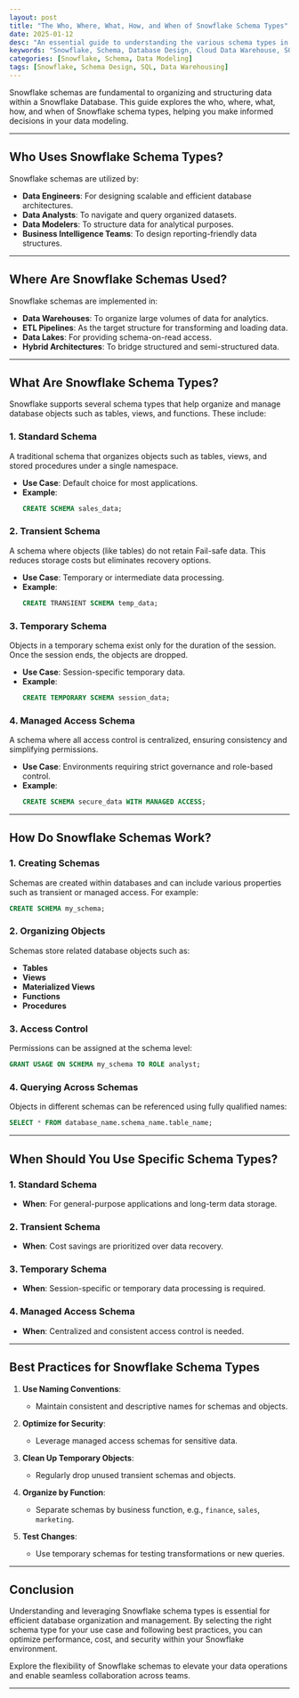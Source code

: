 ```yaml
---
layout: post
title: "The Who, Where, What, How, and When of Snowflake Schema Types"
date: 2025-01-12
desc: "An essential guide to understanding the various schema types in Snowflake and their use cases."
keywords: "Snowflake, Schema, Database Design, Cloud Data Warehouse, SQL"
categories: [Snowflake, Schema, Data Modeling]
tags: [Snowflake, Schema Design, SQL, Data Warehousing]
---
```


Snowflake schemas are fundamental to organizing and structuring data within a Snowflake Database. This guide explores the who, where, what, how, and when of Snowflake schema types, helping you make informed decisions in your data modeling.

---

## Who Uses Snowflake Schema Types?

Snowflake schemas are utilized by:

- **Data Engineers**: For designing scalable and efficient database architectures.
- **Data Analysts**: To navigate and query organized datasets.
- **Data Modelers**: To structure data for analytical purposes.
- **Business Intelligence Teams**: To design reporting-friendly data structures.

---

## Where Are Snowflake Schemas Used?

Snowflake schemas are implemented in:

- **Data Warehouses**: To organize large volumes of data for analytics.
- **ETL Pipelines**: As the target structure for transforming and loading data.
- **Data Lakes**: For providing schema-on-read access.
- **Hybrid Architectures**: To bridge structured and semi-structured data.

---

## What Are Snowflake Schema Types?

Snowflake supports several schema types that help organize and manage database objects such as tables, views, and functions. These include:

### **1. Standard Schema**
A traditional schema that organizes objects such as tables, views, and stored procedures under a single namespace.

- **Use Case**: Default choice for most applications.
- **Example**:
  ```sql
  CREATE SCHEMA sales_data;
  ```

### **2. Transient Schema**
A schema where objects (like tables) do not retain Fail-safe data. This reduces storage costs but eliminates recovery options.

- **Use Case**: Temporary or intermediate data processing.
- **Example**:
  ```sql
  CREATE TRANSIENT SCHEMA temp_data;
  ```

### **3. Temporary Schema**
Objects in a temporary schema exist only for the duration of the session. Once the session ends, the objects are dropped.

- **Use Case**: Session-specific temporary data.
- **Example**:
  ```sql
  CREATE TEMPORARY SCHEMA session_data;
  ```

### **4. Managed Access Schema**
A schema where all access control is centralized, ensuring consistency and simplifying permissions.

- **Use Case**: Environments requiring strict governance and role-based control.
- **Example**:
  ```sql
  CREATE SCHEMA secure_data WITH MANAGED ACCESS;
  ```

---

## How Do Snowflake Schemas Work?

### **1. Creating Schemas**
Schemas are created within databases and can include various properties such as transient or managed access. For example:

```sql
CREATE SCHEMA my_schema;
```

### **2. Organizing Objects**
Schemas store related database objects such as:

- **Tables**
- **Views**
- **Materialized Views**
- **Functions**
- **Procedures**

### **3. Access Control**
Permissions can be assigned at the schema level:

```sql
GRANT USAGE ON SCHEMA my_schema TO ROLE analyst;
```

### **4. Querying Across Schemas**
Objects in different schemas can be referenced using fully qualified names:

```sql
SELECT * FROM database_name.schema_name.table_name;
```

---

## When Should You Use Specific Schema Types?

### **1. Standard Schema**
- **When**: For general-purpose applications and long-term data storage.

### **2. Transient Schema**
- **When**: Cost savings are prioritized over data recovery.

### **3. Temporary Schema**
- **When**: Session-specific or temporary data processing is required.

### **4. Managed Access Schema**
- **When**: Centralized and consistent access control is needed.

---

## Best Practices for Snowflake Schema Types

1. **Use Naming Conventions**:
   - Maintain consistent and descriptive names for schemas and objects.

2. **Optimize for Security**:
   - Leverage managed access schemas for sensitive data.

3. **Clean Up Temporary Objects**:
   - Regularly drop unused transient schemas and objects.

4. **Organize by Function**:
   - Separate schemas by business function, e.g., `finance`, `sales`, `marketing`.

5. **Test Changes**:
   - Use temporary schemas for testing transformations or new queries.

---

## Conclusion

Understanding and leveraging Snowflake schema types is essential for efficient database organization and management. By selecting the right schema type for your use case and following best practices, you can optimize performance, cost, and security within your Snowflake environment.

Explore the flexibility of Snowflake schemas to elevate your data operations and enable seamless collaboration across teams.

---
